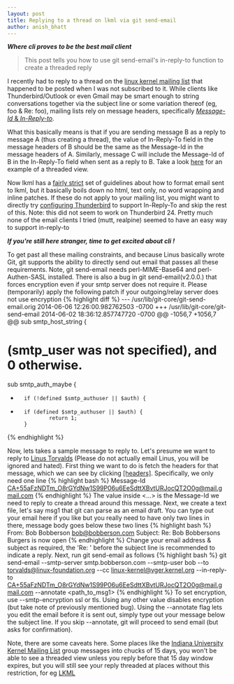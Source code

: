 ```yaml
---
layout: post
title: Replying to a thread on lkml via git send-email
author: anish_bhatt
---
```


***Where cli proves to be the best mail client***

  > This post tells you how to use git send-email's in-reply-to function to create a threaded reply

I recently had to reply to a thread on the [linux kernel mailing list](https://lkml.org/) that happened to be posted when I was not subscribed to it. While clients like Thunderbird/Outlook or even Gmail may be smart enough to string conversations together via the subject line or some variation thereof (eg, foo & Re: foo), mailing lists rely on message headers, specifically [*Message-Id* & *In-Reply-to*](http://cr.yp.to/immhf/thread.html).

What this basically means is that if you are sending message B as a reply to message A (thus creating a thread), the value of In-Reply-To field in the message headers of B should be the same as the Message-Id in the message headers of A. Similarly, message C will include the Message-Id of B in the In-Reply-To field when sent as a reply to B. Take a look [here](http://lkml.iu.edu//hypermail/linux/kernel/1406.2/index.html) for an example of a threaded view.

Now lkml has a [fairly strict](https://www.kernel.org/doc/Documentation/email-clients.txt) set of guidelines about how to format email sent to lkml, but it basically boils down no html, text only, no word wrapping and inline patches. If these do not apply to your mailing list, you might want to directly try [configuring Thunderbird](http://www.pixelbeat.org/docs/thunderbird-threading.html) to support In-Reply-To and skip the rest of this. Note: this did not seem to work on Thunderbird 24. Pretty much none of the email clients I tried (mutt, realpine) seemed to have an easy way to support in-reply-to

***If you're still here stranger, time to get excited about cli !***

To get past all these mailing constraints, and because Linus basically wrote Git, git supports the ability to directly send out email that passes all these requirements. Note, git send-email needs perl-MIME-Base64 and perl-Authen-SASL installed. There is also a bug in git send-email(v2.0.0.) that forces encryption even if your smtp server does not require it. Please (temporarily) apply the following patch if your outgoing/relay server does not use encryption
{% highlight diff %}
--- /usr/lib/git-core/git-send-email.orig       2014-06-06 12:26:00.982762503 -0700
+++ /usr/lib/git-core/git-send-email    2014-06-02 18:36:12.857747720 -0700
@@ -1056,7 +1056,7 @@ sub smtp_host_string {
 # (smtp_user was not specified), and 0 otherwise.

 sub smtp_auth_maybe {
-       if (!defined $smtp_authuser || $auth) {
+       if (defined $smtp_authuser || $auth) {
                return 1;
        }

{% endhighlight %}

Now, lets takes a sample message to reply to. Let's presume we want to reply to [Linus Torvalds](https://lkml.org/lkml/2014/6/16/1) (Please do not actually email Linus, you will be ignored and hated). First thing we want to do is fetch the headers for that message, which we can see by clicking [[headers]](https://lkml.org/lkml/headers/2014/6/16/1). Specifically, we only need one line
{% highlight bash %}
Message-Id	<CA+55aFzNDTm_O8rGYdNw1S99P06u6EeSdttXBvtURJocQT2O0g@mail.gmail.com>
{% endhighlight %}
The value inside <...> is the Message-Id we need to reply to create a thread around this message. Next, we create a text file, let's say msg1 that git can parse as an email draft. You can type out your email here if you like but you really need to have only two lines in there, message body goes below these two lines
{% highlight bash %}
From: Bob Bobberson <bob@bobberson.com>
Subject: Re: Bob Bobbersons Burgers is now open
{% endhighlight %}
Change your email address & subject as required, the 'Re: ' before the subject line is recommended to indicate a reply. Next, run git send-email as follows
{% highlight bash %}
git send-email --smtp-server smtp.bobberson.com --smtp-user bob --to torvalds@linux-foundation.org --cc linux-kernel@vger.kernel.org  --in-reply-to CA+55aFzNDTm_O8rGYdNw1S99P06u6EeSdttXBvtURJocQT2O0g@mail.gmail.com --annotate <path_to_msg1>
{% endhighlight %}
To set encryption, use --smtp-encryption ssl or tls. Using any other value disables encryption (but take note of previously mentioned bug). Using the --annotate flag lets you edit the email before it is sent out, simply type out your message below the subject line. If you skip --annotate, git will proceed to send email (but asks for confirmation).

Note, there are some caveats here. Some places like the [Indiana University Kernel Mailing List](http://lkml.iu.edu/hypermail/) group messages into chucks of 15 days, you won't be able to see a threaded view unless you reply before that 15 day window expires, but you will still see your reply threaded at places without this restriction, for eg [LKML](https://lkml.org)
